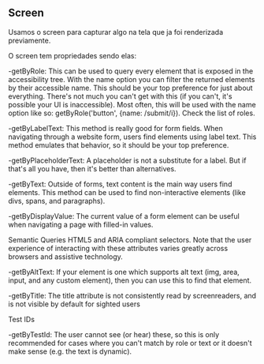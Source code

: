 ## Screen
Usamos o screen para capturar algo na tela que ja foi renderizada previamente.

O screen tem propriedades sendo elas:

-getByRole: This can be used to query every element that is exposed in the accessibility tree. With the name option you can filter the returned elements by their accessible name. This should be your top preference for just about everything. There's not much you can't get with this (if you can't, it's possible your UI is inaccessible). Most often, this will be used with the name option like so: getByRole('button', {name: /submit/i}). Check the list of roles.

-getByLabelText: This method is really good for form fields. When navigating through a website form, users find elements using label text. This method emulates that behavior, so it should be your top preference.

-getByPlaceholderText: A placeholder is not a substitute for a label. But if that's all you have, then it's better than alternatives.

-getByText: Outside of forms, text content is the main way users find elements. This method can be used to find non-interactive elements (like divs, spans, and paragraphs).

-getByDisplayValue: The current value of a form element can be useful when navigating a page with filled-in values.


Semantic Queries HTML5 and ARIA compliant selectors. Note that the user experience of interacting with these attributes varies greatly across browsers and assistive technology.

-getByAltText: If your element is one which supports alt text (img, area, input, and any custom element), then you can use this to find that element.

-getByTitle: The title attribute is not consistently read by screenreaders, and is not visible by default for sighted users

Test IDs

-getByTestId: The user cannot see (or hear) these, so this is only recommended for cases where you can't match by role or text or it doesn't make sense (e.g. the text is dynamic).


